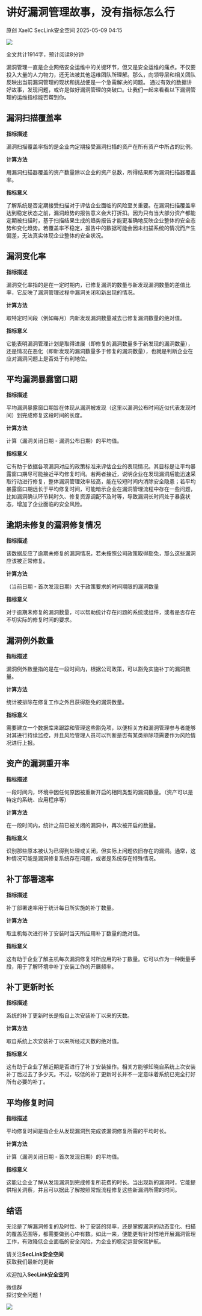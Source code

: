 #  讲好漏洞管理故事，没有指标怎么行   
原创 XaelC  SecLink安全空间   2025-05-09 04:15  
  
![](https://mmbiz.qpic.cn/sz_mmbiz_gif/w5LtdQbOj8meb5ndQfobHXbDxp4FfkmCiamTYc6khibickDOarPicD6ic6P1fEQ6BpAPfXSGp3SKrtLzI2Eo5DobPSA/640?wx_fmt=gif&from=appmsg "")  
  
全文共计1914字，预计阅读8分钟  
  
  
漏洞管理一直是企业网络安全运维中的关键环节，但又是安全运维的痛点。不仅要投入大量的人力物力，还无法被其他运维团队所理解。那么，向领导层和相关团队反映出当前漏洞管理的现状和挑战便是一个急需解决的问题。 通过有效的数据讲好故事，发现问题，或许是做好漏洞管理的突破口。让我们一起来看看以下漏洞管理的运维指标能否帮到你。  
## 漏洞扫描覆盖率  
  
**指标描述**  
  
漏洞扫描覆盖率指的是企业内定期接受漏洞扫描的资产在所有资产中所占的比例。  
  
**计算方法**  
  
用漏洞扫描器覆盖的资产数量除以企业的资产总数，所得结果即为漏洞扫描器覆盖率。  
  
**指标意义**  
  
了解系统是否定期接受扫描对于评估企业面临的风险至关重要。在漏洞扫描覆盖率达到稳定状态之前，漏洞趋势的报告意义会大打折扣。因为只有当大部分资产都能定期被扫描时，基于扫描结果生成的趋势报告才能更准确地反映企业整体的安全态势和变化趋势。若覆盖率不稳定，报告中的数据可能会因未扫描系统的情况而产生偏差，无法真实体现企业整体的安全状况。  
## 漏洞变化率  
  
**指标描述**  
  
漏洞变化率指的是在一定时期内，已修复漏洞的数量与新发现漏洞数量的差值比率，它反映了漏洞管理过程中漏洞关闭和新出现的情况。  
  
**计算方法**  
  
取特定时间段（例如每月）内新发现漏洞数量减去已修复漏洞数量的绝对值。  
  
**指标意义**  
  
它能表明漏洞管理计划是取得进展（即修复的漏洞数量多于新发现的漏洞数量），还是情况在恶化（即新发现的漏洞数量多于修复的漏洞数量），也就是判断企业在应对漏洞问题上是否处于有利地位。  
## 平均漏洞暴露窗口期  
  
**指标描述**  
  
平均漏洞暴露窗口期旨在体现从漏洞被发现（这里以漏洞公布时间近似代表发现时间）到完成修复这段时间的长度。  
  
**计算方法**  
  
计算（漏洞关闭日期 - 漏洞公布日期）的平均值。  
  
**指标意义**  
  
它有助于依据各项漏洞对应的政策标准来评估企业的表现情况。其目标是让平均暴露窗口期尽可能接近平均修复时间。若两者接近，说明企业在发现漏洞后能迅速采取行动进行修复，整体漏洞管理效率较高，能在较短时间内消除安全隐患；若平均暴露窗口期远长于平均修复时间，可能暗示企业在漏洞管理流程中存在一些问题，比如漏洞确认环节耗时久、修复资源调配不及时等，导致漏洞长时间处于暴露状态，增加了企业面临的安全风险。  
## 逾期未修复的漏洞修复情况  
  
**指标描述**  
  
该数据反应了逾期未修复的漏洞情况，若未按照公司政策取得豁免，那么这些漏洞应该被正常修复。  
  
**计算方法**  
  
（当前日期 - 首次发现日期）大于政策要求的时间期限的漏洞数量  
  
**指标意义**  
  
对于逾期未修复的漏洞数量，可以帮助统计存在问题的系统或组件，或者是否存在不切实际的修复时间的要求。  
## 漏洞例外数量  
  
**指标描述**  
  
漏洞例外数量指的是在一段时间内，根据公司政策，可以豁免实施补丁的漏洞数量。  
  
**计算方法**  
  
统计被排除在修复工作之外且获得豁免的漏洞数量。  
  
**指标意义**  
  
需要建立一个数据库来跟踪和管理这些豁免项，以便相关方和漏洞管理参与者能够对其进行持续监控，并且风险管理人员可以判断是否有某类排除项需要作为风险情况进行上报。  
## 资产的漏洞重开率  
  
**指标描述**  
  
一段时间内，环境中因任何原因被重新开启的相同类型的漏洞数量。（资产可以是特定的系统、应用程序等）  
  
**计算方法**  
  
在一段时间内，统计之前已被关闭的漏洞中，再次被开启的数量。  
  
**指标意义**  
  
识别那些原本被认为已得到处理或关闭，但实际上问题依旧存在的漏洞。通常，这种情况可能是漏洞修复系统存在问题，或者是系统存在特殊情况。  
## 补丁部署速率  
  
**指标描述**  
  
补丁部署速率用于统计每日所实施的补丁数量。  
  
**计算方法**  
  
取主机每次进行补丁安装时当天所应用补丁数量的绝对值。  
  
**指标意义**  
  
这有助于企业了解主机每次漏洞修复时所应用的补丁数量。它可以作为一种衡量手段，用于了解环境中补丁安装工作的开展频率。  
## 补丁更新时长  
  
**指标描述**  
  
系统的补丁更新时长是指自上次安装补丁以来的天数。  
  
**计算方法**  
  
取自系统上次安装补丁以来所经过天数的绝对值。  
  
**指标意义**  
  
这有助于企业了解近期是否进行了补丁安装操作。相关方能够知晓自系统上次安装补丁后过去了多少天。不过，较低的补丁更新时长并不一定意味着系统已完全打好所有必要的补丁。  
## 平均修复时间  
  
**指标描述**  
  
平均修复时间是指企业从发现漏洞到完成该漏洞修复所需的平均时长。  
  
**计算方法**  
  
计算（漏洞关闭日期 - 首次发现日期）的平均值。  
  
**指标意义**  
  
这能让企业了解从发现漏洞到完成修复所花费的时长。当出现新的漏洞时，它能提供相关洞察，并且可以据此了解按照常规流程修复这些新漏洞所需的时间。  
## 结语  
  
无论是了解漏洞修复的及时性、补丁安装的频率，还是掌握漏洞的动态变化、扫描的覆盖范围等，都需要做到心中有数。如此一来，便能更有针对性地开展漏洞管理工作，有效降低企业面临的安全风险，为企业的稳定运营保驾护航。  
  
  
  
  
  
  
请关注**SecLink安全空间**  
获取我们最新的更新  
  
  
  
欢迎加入**SecLink安全空间**  
  
微信群  
探讨安全问题！  
  
![](https://mmbiz.qpic.cn/sz_mmbiz_png/w5LtdQbOj8lWZiaxTq4Y8spYawkEdXhwsXR6n5Y5ok1dsxvZb25oY38UAD9V0jMMJJnOiaVqz2p19U8V4Goib9u4Q/640?wx_fmt=png&from=appmsg "")  
  
  
  
